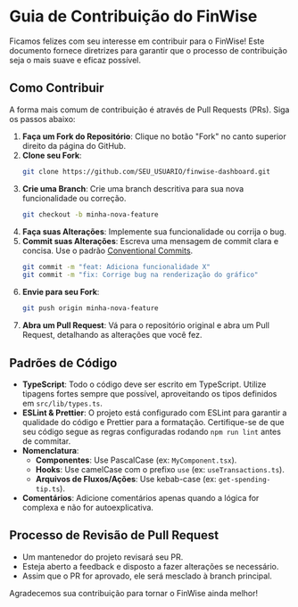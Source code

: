 # Guia de Contribuição do FinWise

Ficamos felizes com seu interesse em contribuir para o FinWise! Este documento fornece diretrizes para garantir que o processo de contribuição seja o mais suave e eficaz possível.

## Como Contribuir

A forma mais comum de contribuição é através de Pull Requests (PRs). Siga os passos abaixo:

1.  **Faça um Fork do Repositório**: Clique no botão "Fork" no canto superior direito da página do GitHub.
2.  **Clone seu Fork**:
    ```bash
    git clone https://github.com/SEU_USUARIO/finwise-dashboard.git
    ```
3.  **Crie uma Branch**: Crie uma branch descritiva para sua nova funcionalidade ou correção.
    ```bash
    git checkout -b minha-nova-feature
    ```
4.  **Faça suas Alterações**: Implemente sua funcionalidade ou corrija o bug.
5.  **Commit suas Alterações**: Escreva uma mensagem de commit clara e concisa. Use o padrão [Conventional Commits](https://www.conventionalcommits.org/).
    ```bash
    git commit -m "feat: Adiciona funcionalidade X"
    git commit -m "fix: Corrige bug na renderização do gráfico"
    ```
6.  **Envie para seu Fork**:
    ```bash
    git push origin minha-nova-feature
    ```
7.  **Abra um Pull Request**: Vá para o repositório original e abra um Pull Request, detalhando as alterações que você fez.

## Padrões de Código

- **TypeScript**: Todo o código deve ser escrito em TypeScript. Utilize tipagens fortes sempre que possível, aproveitando os tipos definidos em `src/lib/types.ts`.
- **ESLint & Prettier**: O projeto está configurado com ESLint para garantir a qualidade do código e Prettier para a formatação. Certifique-se de que seu código segue as regras configuradas rodando `npm run lint` antes de commitar.
- **Nomenclatura**:
  - **Componentes**: Use PascalCase (ex: `MyComponent.tsx`).
  - **Hooks**: Use camelCase com o prefixo `use` (ex: `useTransactions.ts`).
  - **Arquivos de Fluxos/Ações**: Use kebab-case (ex: `get-spending-tip.ts`).
- **Comentários**: Adicione comentários apenas quando a lógica for complexa e não for autoexplicativa.

## Processo de Revisão de Pull Request

- Um mantenedor do projeto revisará seu PR.
- Esteja aberto a feedback e disposto a fazer alterações se necessário.
- Assim que o PR for aprovado, ele será mesclado à branch principal.

Agradecemos sua contribuição para tornar o FinWise ainda melhor!
